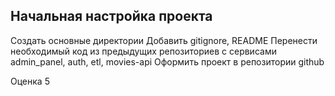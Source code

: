 ## Начальная настройка проекта

Создать основные директории
Добавить gitignore, README
Перенести необходимый код из предыдущих репозиториев с сервисами admin_panel, auth, etl, movies-api
Оформить проект в репозитории github

Оценка 5
